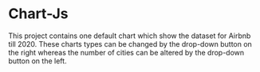 # Chart-Js
This project contains one default chart which show the dataset for Airbnb till 2020. These charts types can be changed by the drop-down button on the right whereas the number of cities can be altered by the drop-down button on the left. 
